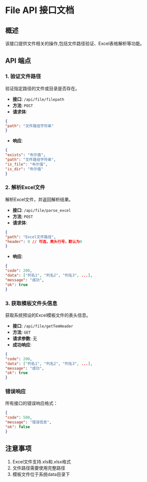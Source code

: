# File API 接口文档

## 概述
该接口提供文件相关的操作,包括文件路径验证、Excel表格解析等功能。

## API 端点

### 1. 验证文件路径
验证指定路径的文件或目录是否存在。

- **接口**: `/api/file/filepath`
- **方法**: `POST`
- **请求体**:
```json
{
"path": "文件路径字符串"
}
```
- **响应**:
```json
{
"exists": "布尔值",
"path": "文件路径字符串",
"is_file": "布尔值",
"is_dir": "布尔值"
}
```


### 2. 解析Excel文件
解析Excel文件，并返回解析结果。

- **接口**: `/api/file/parse_excel`
- **方法**: `POST`
- **请求体**:
```json
{
"path": "Excel文件路径",
"header": 0 // 可选，表头行号，默认为0
}
```

- **响应**:
```json
{
"code": 200,
"data": ["列名1", "列名2", "列名3", ...],
"message": "成功",
"ok": true
}
```

### 3. 获取模板文件头信息
获取系统预设的Excel模板文件的表头信息。

- **接口**: `/api/file/getTemHeader`
- **方法**: `GET`
- **请求参数**: 无
- **成功响应**:
```json
{
"code": 200,
"data": ["列名1", "列名2", "列名3", ...],
"message": "成功",
"ok": true
}
```
### 错误响应
所有接口的错误响应格式：
```json
{
"code": 500,
"message": "错误信息",
"ok": false
}
```

## 注意事项
1. Excel文件支持.xls和.xlsx格式
2. 文件路径需要使用完整路径
3. 模板文件位于系统data目录下